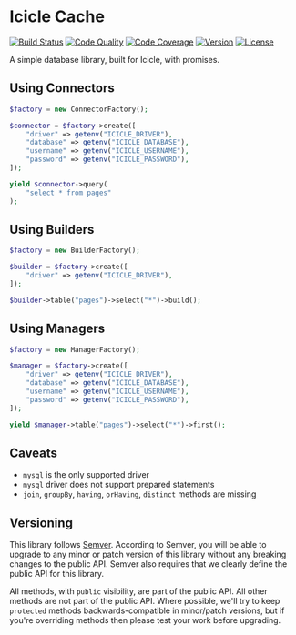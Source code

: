 # Icicle Cache

[![Build Status](http://img.shields.io/travis/asyncphp/icicle-database.svg?style=flat-square)](https://travis-ci.org/asyncphp/icicle-database)
[![Code Quality](http://img.shields.io/scrutinizer/g/asyncphp/icicle-database.svg?style=flat-square)](https://scrutinizer-ci.com/g/asyncphp/icicle-database)
[![Code Coverage](http://img.shields.io/scrutinizer/coverage/g/asyncphp/icicle-database.svg?style=flat-square)](https://scrutinizer-ci.com/g/asyncphp/icicle-database)
[![Version](http://img.shields.io/packagist/v/asyncphp/icicle-database.svg?style=flat-square)](https://packagist.org/packages/asyncphp/icicle-database)
[![License](http://img.shields.io/packagist/l/asyncphp/icicle-database.svg?style=flat-square)](license.md)

A simple database library, built for Icicle, with promises.

## Using Connectors

```php
$factory = new ConnectorFactory();

$connector = $factory->create([
    "driver" => getenv("ICICLE_DRIVER"),
    "database" => getenv("ICICLE_DATABASE"),
    "username" => getenv("ICICLE_USERNAME"),
    "password" => getenv("ICICLE_PASSWORD"),
]);

yield $connector->query(
    "select * from pages"
);
```

## Using Builders

```php
$factory = new BuilderFactory();

$builder = $factory->create([
    "driver" => getenv("ICICLE_DRIVER"),
]);

$builder->table("pages")->select("*")->build();
```

## Using Managers

```php
$factory = new ManagerFactory();

$manager = $factory->create([
    "driver" => getenv("ICICLE_DRIVER"),
    "database" => getenv("ICICLE_DATABASE"),
    "username" => getenv("ICICLE_USERNAME"),
    "password" => getenv("ICICLE_PASSWORD"),
]);

yield $manager->table("pages")->select("*")->first();
```

## Caveats

- `mysql` is the only supported driver
- `mysql` driver does not support prepared statements
- `join`, `groupBy`, `having`, `orHaving`, `distinct` methods are missing

## Versioning

This library follows [Semver](http://semver.org). According to Semver, you will be able to upgrade to any minor or patch version of this library without any breaking changes to the public API. Semver also requires that we clearly define the public API for this library.

All methods, with `public` visibility, are part of the public API. All other methods are not part of the public API. Where possible, we'll try to keep `protected` methods backwards-compatible in minor/patch versions, but if you're overriding methods then please test your work before upgrading.
